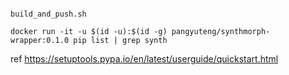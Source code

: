 

```

build_and_push.sh

docker run -it -u $(id -u):$(id -g) pangyuteng/synthmorph-wrapper:0.1.0 pip list | grep synth

```

ref https://setuptools.pypa.io/en/latest/userguide/quickstart.html

